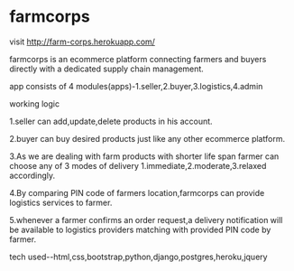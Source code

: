 # farmcorps
visit http://farm-corps.herokuapp.com/

farmcorps is an ecommerce platform connecting farmers and buyers directly with a dedicated supply chain management.

app consists of 4 modules(apps)-1.seller,2.buyer,3.logistics,4.admin

working logic

1.seller can add,update,delete products in his account.

2.buyer can buy desired products just like any other ecommerce platform.

3.As we are dealing with farm products with shorter life span farmer can choose any of 3 modes of delivery
  1.immediate,2.moderate,3.relaxed accordingly.
  
4.By comparing PIN code of farmers location,farmcorps can provide logistics services to farmer.

5.whenever a farmer confirms an order request,a delivery notification will be available to logistics providers matching with provided PIN code by farmer.

tech used--html,css,bootstrap,python,django,postgres,heroku,jquery



